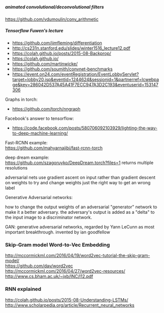 



##### animated convolutional/deconvolutional filters
https://github.com/vdumoulin/conv_arithmetic




##### Tensorflow Fuwen's lecture
 * https://github.com/jimfleming/differentiation  
 * http://cs231n.stanford.edu/slides/winter1516_lecture12.pdf  
 * https://colah.github.io/posts/2015-08-Backprop/  
 * https://colah.github.io/  
 * https://github.com/martinwicke/  
 * https://github.com/soumith/convnet-benchmarks  
 * https://event.on24.com/eventRegistration/EventLobbyServlet?target=lobby20.jsp&eventid=1244624&sessionid=1&partnerref=lcwebpage&key=286042D537A45A41F7ECC947A3D2C193&eventuserid=153147306

Graphs in torch: 
 * https://github.com/torch/nngraph  
 
Facebook's answer to tensorflow: 
 * https://code.facebook.com/posts/580706092103929/lighting-the-way-to-deep-machine-learning/
 



Fast-RCNN example:  
https://github.com/mahyarnajibi/fast-rcnn-torch

deep dream example:  
https://github.com/szagoruyko/DeepDream.torch?files=1
returns multiple resolutions


adversarial nets use gradient ascent on input rather than gradient descent on weights to try and change weights just the right way to get an wrong label


Generative Adversarial networks:  

how to change the output weights of an adversarial "generator" network to make it a better adversary. the adversary's output is added as a "delta" to the input image to a discriminator network. 

GAN: generative adversarial networks, regarded by Yann LeCunn as most important breakthrough. invented by ian goodfellow




### Skip-Gram model Word-to-Vec Embedding

http://mccormickml.com/2016/04/19/word2vec-tutorial-the-skip-gram-model/  
https://github.com/dav/word2vec  
http://mccormickml.com/2016/04/27/word2vec-resources/  
http://www.cs.bham.ac.uk/~jxb/INC/l12.pdf  



### RNN explained

http://colah.github.io/posts/2015-08-Understanding-LSTMs/  
http://www.scholarpedia.org/article/Recurrent_neural_networks  



